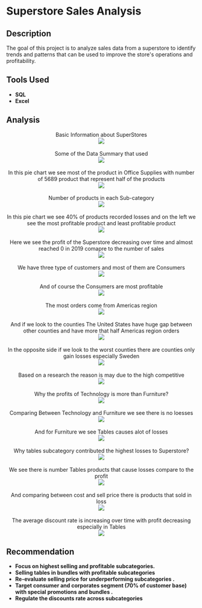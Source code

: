 <h1>Superstore Sales Analysis</h1>


<h2>Description</h2>
The goal of this project is to analyze sales data from a superstore to identify trends and patterns that can be used to improve the store's operations and profitability. 
<br />


<h2>Tools Used</h2>

- <b>SQL</b> 
- <b>Excel</b>


<h2>Analysis</h2>

<p align="center">
Basic Information about SuperStores<br/>
<img src="https://i.imgur.com/uox8QPU.png"/>
<br />
<br />
Some of the Data Summary that used <br/>
<img src="https://i.imgur.com/EujS6D7.png"/>
<br />
<br />
In this pie chart we see most of the product in Office Supplies with number of 5689 product that represent half of the products <br/>
<img src="https://i.imgur.com/jvfiQ26.png"/>
<br />
<br />
Number of products in each Sub-category  <br/>
<img src="https://i.imgur.com/RDc65n8.png"/>
<br />
<br />
In this pie chart we see 40% of products recorded losses and on the left we see the most profitable product and least profitable product<br/>
<img src="https://i.imgur.com/Uod0Jad.png"/>
<br />
<br />
Here we see the profit of the Superstore decreasing over time and almost reached 0 in 2019 comapre to the number of sales <br/>
<img src="https://i.imgur.com/1qkXqCu.png"/>
<br />
<br />
We have three type of customers and most of them are Consumers <br/>
<img src="https://i.imgur.com/S7wcslU.png"/>
<br />
<br />
And of course the Consumers are most profitable <br/>
<img src="https://i.imgur.com/ZnenBmB.png"/>
<br />
<br />
The most orders come from Americas region <br/>
<img src="https://i.imgur.com/uIdRN90.png"/>
<br />
<br />
And if we look to the counties The United States have huge gap between other counties and have more that half Americas region orders <br/>
<img src="https://i.imgur.com/5HFrniZ.png"/>
<br />
<br />
In the opposite side if we look to the worst counties there are counties only gain losses especially Sweden <br/>
<img src="https://i.imgur.com/QEiyoVg.png"/>
<br />
<br />
Based on a research the reason is may due to the high competitive <br/>
<img src="https://i.imgur.com/hpVs6qG.png"/>
<br />
<br />
Why the profits of Technology is more than Furniture? <br/>
<img src="https://i.imgur.com/QaCFDEX.png"/>
<br />
<br />
Comparing Between Technology and Furniture we see there is no loesses <br/>
<img src="https://i.imgur.com/BdKxy8e.png"/>
<br />
<br />
And for Furniture we see Tables causes alot of losses  <br/>
<img src="https://i.imgur.com/sSqe1v8.png"/>
<br />
<br />
Why tables subcategory contributed the highest losses to Superstore?  <br/>
<img src="https://i.imgur.com/VjvjFn9.png"/>
<br />
<br />
We see there is number Tables products that cause losses compare to the profit <br/>
<img src="https://i.imgur.com/nPxZsXJ.png"/>
<br />
<br />
And comparing between cost and sell price there is products that sold in loss <br/>
<img src="https://i.imgur.com/jYnBiVA.png"/>
<br />
<br />
The average discount rate is increasing over time with profit decreasing especially in Tables <br/>
<img src="https://i.imgur.com/o3nUyVz.png"/>
</p>

<h2>Recommendation</h2>

- <b>Focus on highest selling and profitable subcategories.</b> 
- <b>Selling tables in bundles with profitable subcategories  </b>
- <b>Re-evaluate selling price for underperforming subcategories . </b>
- <b>Target consumer and corporates segment (70% of customer base) with special  promotions and bundles .  </b> 
- <b>Regulate the discounts rate across subcategories  </b>


<!--
 ```diff
- text in red
+ text in green
! text in orange
# text in gray
@@ text in purple (and bold)@@
```
--!>
